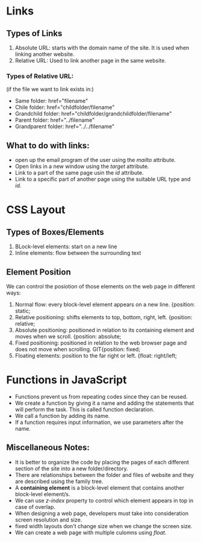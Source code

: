# Links
## Types of Links
1. Absolute URL: starts with the domain name of the site. It is used when linking another website. 
2. Relative URL: Used to link another page in the same website. 

### Types of Relative URL:
(if the file we want to link exists in:)

* Same folder: href="filename"
* Chile folder: href="childfolder/filename"
* Grandchild folder: href="childfolder/grandchildfolder/filename"
* Parent folder: href="../filename"
* Grandparent folder: href="../../filename"

## What to do with links:
* open up the email program of the user using the *mailto* attribute.
* Open links in a new window using the *target* attribute.
* Link to a part of the same page usin the *id* attribute.
* Link to a specific part of another page using the suitable URL type and *id.*

# CSS Layout
## Types of Boxes/Elements
1. BLock-level elements: start on a new line
2. Inline elements: flow between the surrounding text
## Element Position
We can control the posiotion of those elements on the web page in different ways:
1. Normal flow: every block-level element appears on a new line. {position: static;
2. Relative positioning: shifts elements to top, bottom, right, left. {position: relative;
3. Absolute positioning: positioned in relation to its containing element and moves when we scroll. {position: absolute;
4. Fixed positioning: positioned in relation to the web browser page and does not move when scrolling.   GIT{position: fixed;
5. Floating elements: position to the far right or left. {float: right/left;

# Functions in JavaScript
* Functions prevent us from repeating codes since they can be reused.
* We create a function by giving it a name and adding the statements that will perform the task. This is called function declaration.
* We call a function by adding its name.
* If a function requires input information, we use parameters after the name.


## Miscellaneous Notes:

* It is better to organize the code by placing the pages of each different section of the site into a new folder/directory.
* There are relationships between the folder and files of website and they are described using the family tree. 
* A **containing element** is a block-level element that contains another block-level element/s.
* We can use *z-index* property to control which element appears in top in case of overlap.
* When designing a web page, developers must take into consideration screen resolution and size.
* fixed width layouts don't change size when we change the screen size.
* We can create a web page with multiple culomns using *float.*

